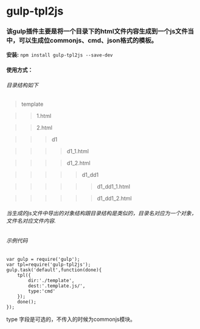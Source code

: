 # gulp-tpl2js #
### 该gulp插件主要是将一个目录下的html文件内容生成到一个js文件当中，可以生成位commonjs、cmd、json格式的模板。

__安装:__ `npm install gulp-tpl2js --save-dev`
#### 使用方式：
###### 目录结构如下

> template

>> 1.html

>> 2.html

>>> d1

>>>> d1_1.html

>>>> d1_2.html

>>>>> d1_dd1

>>>>>> d1\_dd1_1.html

>>>>>> d1\_dd1_2.html 

###### 当生成的js文件中导出的对象结构跟目录结构是类似的，目录名对应为一个对象，文件名对应文件内容.

###### 示例代码

	var gulp = require('gulp');
	var tpl=require('gulp-tpl2js');
	gulp.task('default',function(done){
		tpl({
			dir:'./template',
			dest:'.template.js/',
            type:'cmd'
		});
		done();
	});
type 字段是可选的，不传入的时候为commonjs模块。